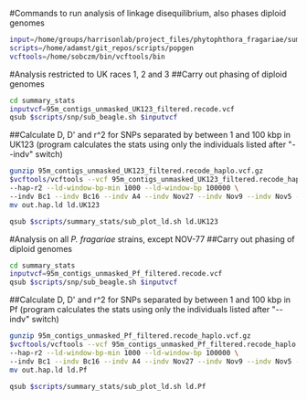 #Commands to run analysis of linkage disequilibrium, also phases diploid genomes

```bash
input=/home/groups/harrisonlab/project_files/phytophthora_fragariae/summary_stats
scripts=/home/adamst/git_repos/scripts/popgen
vcftools=/home/sobczm/bin/vcftools/bin
```

#Analysis restricted to UK races 1, 2 and 3
##Carry out phasing of diploid genomes

```bash
cd summary_stats
inputvcf=95m_contigs_unmasked_UK123_filtered.recode.vcf
qsub $scripts/snp/sub_beagle.sh $inputvcf
```

##Calculate D, D' and r^2 for SNPs separated by between 1 and 100 kbp in UK123 (program calculates the stats using only the individuals listed after "--indv" switch)

```bash
gunzip 95m_contigs_unmasked_UK123_filtered.recode_haplo.vcf.gz
$vcftools/vcftools --vcf 95m_contigs_unmasked_UK123_filtered.recode_haplo.vcf \
--hap-r2 --ld-window-bp-min 1000 --ld-window-bp 100000 \
--indv Bc1 --indv Bc16 --indv A4 --indv Nov27 --indv Nov9 --indv Nov5 --indv Nov71
mv out.hap.ld ld.UK123

qsub $scripts/summary_stats/sub_plot_ld.sh ld.UK123
```

#Analysis on all *P. fragariae* strains, except NOV-77
##Carry out phasing of diploid genomes

```bash
cd summary_stats
inputvcf=95m_contigs_unmasked_Pf_filtered.recode.vcf
qsub $scripts/snp/sub_beagle.sh $inputvcf
```

##Calculate D, D' and r^2 for SNPs separated by between 1 and 100 kbp in Pf (program calculates the stats using only the individuals listed after "--indv" switch)

```bash
gunzip 95m_contigs_unmasked_Pf_filtered.recode_haplo.vcf.gz
$vcftools/vcftools --vcf 95m_contigs_unmasked_Pf_filtered.recode_haplo.vcf \
--hap-r2 --ld-window-bp-min 1000 --ld-window-bp 100000 \
--indv Bc1 --indv Bc16 --indv A4 --indv Nov27 --indv Nov9 --indv Nov5 --indv Nov71 --indv Bc23 --indv ONT3 --indv SCRP245_v2
mv out.hap.ld ld.Pf

qsub $scripts/summary_stats/sub_plot_ld.sh ld.Pf
```
